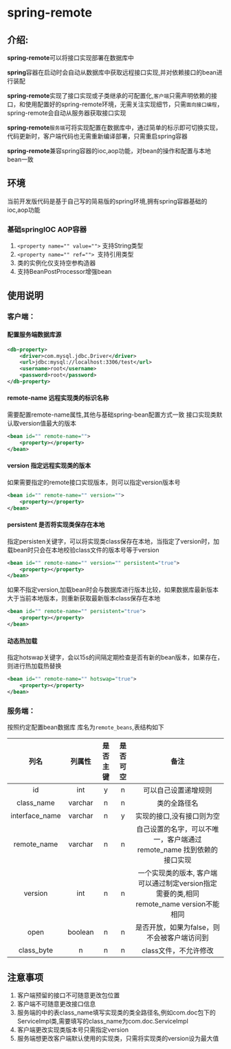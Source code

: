 # spring-remote
## 介绍:
**spring-remote**可以将接口实现部署在数据库中

**spring**容器在启动时会自动从数据库中获取远程接口实现,并对依赖接口的bean进行装配

**spring-remote**实现了接口实现或子类继承的可配置化,```客户端```只需声明依赖的接口，和使用配置好的spring-remote环境，无需关注实现细节，只需```面向接口编程```，spring-remote会自动从服务器获取接口实现

**spring-remote**```服务端```可将实现配置在数据库中，通过简单的标示即可切换实现，代码更新时，客户端代码也无需重新编译部署，只需重启spring容器

**spring-remote**兼容spring容器的ioc,aop功能，对bean的操作和配置与本地bean一致

## 环境

当前开发版代码是基于自己写的简易版的spring环境,拥有spring容器基础的ioc,aop功能
### 基础springIOC AOP容器
1. ```<property name="" value="">``` 支持String类型
2. ```<property name="" ref=""> ```支持引用类型
3. 类的实例化仅支持空参构造器
4. 支持BeanPostProcessor增强bean

## 使用说明
### 客户端：
#### 配置服务端数据库源
```xml
<db-property>
    <driver>com.mysql.jdbc.Driver</driver>
    <url>jdbc:mysql://localhost:3306/test</url>
    <username>root</username>
    <password>root</password>
</db-property>

```

#### remote-name 远程实现类的标识名称
需要配置remote-name属性,其他与基础spring-bean配置方式一致
接口实现类默认取version值最大的版本
```xml
<bean id="" remote-name="">
    <property></property>
</bean>
```

#### version 指定远程实现类的版本
如果需要指定的remote接口实现版本，则可以指定version版本号
```xml
<bean id="" remote-name="" version="">
    <property></property>
</bean>
```

#### persistent 是否将实现类保存在本地
指定persisten关键字，可以将实现类class保存在本地，当指定了version时，加载bean时只会在本地校验class文件的版本号等于version
```xml
<bean id="" remote-name="" version="" persistent="true">
    <property></property>
</bean>
```

如果不指定version,加载bean时会与数据库进行版本比较，如果数据库最新版本大于当前本地版本，则重新获取最新版本class保存在本地
```xml
<bean id="" remote-name="" persistent="true">
    <property></property>
</bean>
```

#### 动态热加载
指定hotswap关键字，会以15s的间隔定期检查是否有新的bean版本，如果存在，则进行热加载热替换
```xml
<bean id="" remote-name="" hotswap="true">
    <property></property>
</bean>
```

### 服务端：

按照约定配置bean数据库
库名为```remote_beans```,表结构如下

| 列名 | 列属性 | 是否主键 | 是否可空 | 备注 |
| :-: | :-: | :-: | :-: | :-: |
| id | int | y | n | 可以自己设置递增规则 |
| class_name | varchar | n | n | 类的全路径名 |
| interface_name | varchar | n | y | 实现的接口,没有接口则为空 |
| remote_name | varchar | n | n | 自己设置的名字，可以不唯一，客户端通过remote_name 找到依赖的接口实现 |
| version | int | n | n | 一个实现类的版本, 客户端可以通过制定version指定需要的类,相同remote_name version不能相同 |
| open | boolean | n | n | 是否开放，如果为false，则不会被客户端访问到 |
| class_byte | n | n | n | class文件，不允许修改 |

## 注意事项
1. 客户端预留的接口不可随意更改包位置
2. 客户端不可随意更改接口信息
3. 服务端的中的表class_name填写实现类的类全路径名,例如com.doc包下的ServiceImpl类,需要填写的class_name为com.doc.ServiceImpl
4. 客户端更改实现类版本号只需指定version
5. 服务端想更改客户端默认使用的实现类，只需将实现类的version设为最大值
